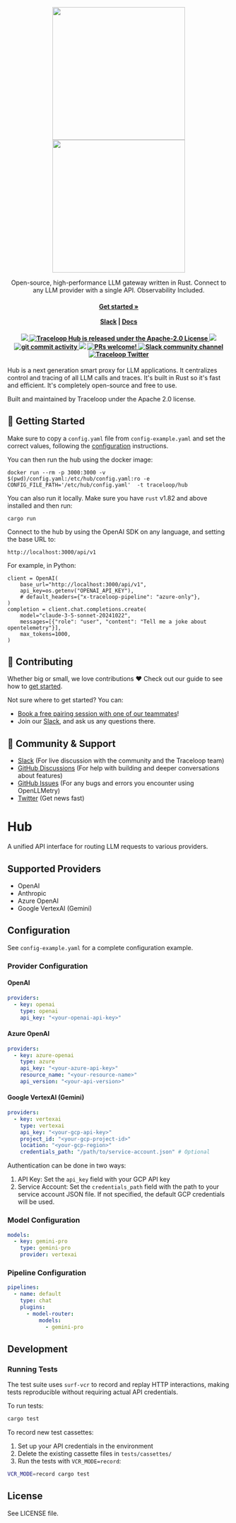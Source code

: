 <p align="center">
<a href="https://www.traceloop.com/docs/hub#gh-light-mode-only">
<img width="300" src="https://raw.githubusercontent.com/traceloop/hub/main/img/logo-light.png">
</a>
<a href="https://www.traceloop.com/docs/hub#gh-dark-mode-only">
<img width="300" src="https://raw.githubusercontent.com/traceloop/hub/main/img/logo-dark.png">
</a>
</p>
<p align="center">
  <p align="center">Open-source, high-performance LLM gateway written in Rust. Connect to any LLM provider with a single API. Observability Included.</p>
</p>
<h4 align="center">
    <a href="https://traceloop.com/docs/hub/getting-started"><strong>Get started »</strong></a>
    <br />
    <br />
  <a href="https://traceloop.com/slack">Slack</a> |
  <a href="https://traceloop.com/docs/hub">Docs</a>
</h4>

<h4 align="center">
  <a href="https://github.com/traceloop/hub/releases">
    <img src="https://img.shields.io/github/release/traceloop/hub">
  </a>
   <a href="https://github.com/traceloop/hub/blob/main/LICENSE">
    <img src="https://img.shields.io/badge/license-Apache 2.0-blue.svg" alt="Traceloop Hub is released under the Apache-2.0 License">
  </a>
  <a href="https://github.com/traceloop/hub/actions/workflows/ci.yml">
  <img src="https://github.com/traceloop/hub/actions/workflows/ci.yml/badge.svg">
  </a>
  <a href="https://github.com/traceloop/hub/issues">
    <img src="https://img.shields.io/github/commit-activity/m/traceloop/hub" alt="git commit activity" />
  </a>
  <a href="https://www.ycombinator.com/companies/traceloop"><img src="https://img.shields.io/website?color=%23f26522&down_message=Y%20Combinator&label=Backed&logo=ycombinator&style=flat-square&up_message=Y%20Combinator&url=https%3A%2F%2Fwww.ycombinator.com"></a>
  <a href="https://github.com/traceloop/hub/blob/main/CONTRIBUTING.md">
    <img src="https://img.shields.io/badge/PRs-Welcome-brightgreen" alt="PRs welcome!" />
  </a>
  <a href="https://traceloop.com/slack">
    <img src="https://img.shields.io/badge/chat-on%20Slack-blueviolet" alt="Slack community channel" />
  </a>
  <a href="https://twitter.com/traceloopdev">
    <img src="https://img.shields.io/badge/follow-%40traceloopdev-1DA1F2?logo=twitter&style=social" alt="Traceloop Twitter" />
  </a>
</h4>

Hub is a next generation smart proxy for LLM applications. It centralizes control and tracing of all LLM calls and traces.
It's built in Rust so it's fast and efficient. It's completely open-source and free to use.

Built and maintained by Traceloop under the Apache 2.0 license.

## 🚀 Getting Started

Make sure to copy a `config.yaml` file from `config-example.yaml` and set the correct values, following the [configuration](https://www.traceloop.com/docs/hub/configuration) instructions.

You can then run the hub using the docker image:

```
docker run --rm -p 3000:3000 -v $(pwd)/config.yaml:/etc/hub/config.yaml:ro -e CONFIG_FILE_PATH='/etc/hub/config.yaml'  -t traceloop/hub
```

You can also run it locally. Make sure you have `rust` v1.82 and above installed and then run:

```
cargo run
```

Connect to the hub by using the OpenAI SDK on any language, and setting the base URL to:

```
http://localhost:3000/api/v1
```

For example, in Python:

```
client = OpenAI(
    base_url="http://localhost:3000/api/v1",
    api_key=os.getenv("OPENAI_API_KEY"),
    # default_headers={"x-traceloop-pipeline": "azure-only"},
)
completion = client.chat.completions.create(
    model="claude-3-5-sonnet-20241022",
    messages=[{"role": "user", "content": "Tell me a joke about opentelemetry"}],
    max_tokens=1000,
)
```

## 🌱 Contributing

Whether big or small, we love contributions ❤️ Check out our guide to see how to [get started](https://traceloop.com/docs/hub/contributing/overview).

Not sure where to get started? You can:

- [Book a free pairing session with one of our teammates](mailto:nir@traceloop.com?subject=Pairing%20session&body=I'd%20like%20to%20do%20a%20pairing%20session!)!
- Join our <a href="https://traceloop.com/slack">Slack</a>, and ask us any questions there.

## 💚 Community & Support

- [Slack](https://traceloop.com/slack) (For live discussion with the community and the Traceloop team)
- [GitHub Discussions](https://github.com/traceloop/hub/discussions) (For help with building and deeper conversations about features)
- [GitHub Issues](https://github.com/traceloop/hub/issues) (For any bugs and errors you encounter using OpenLLMetry)
- [Twitter](https://twitter.com/traceloopdev) (Get news fast)

# Hub

A unified API interface for routing LLM requests to various providers.

## Supported Providers

- OpenAI
- Anthropic
- Azure OpenAI
- Google VertexAI (Gemini)

## Configuration

See `config-example.yaml` for a complete configuration example.

### Provider Configuration

#### OpenAI

```yaml
providers:
  - key: openai
    type: openai
    api_key: "<your-openai-api-key>"
```

#### Azure OpenAI

```yaml
providers:
  - key: azure-openai
    type: azure
    api_key: "<your-azure-api-key>"
    resource_name: "<your-resource-name>"
    api_version: "<your-api-version>"
```

#### Google VertexAI (Gemini)

```yaml
providers:
  - key: vertexai
    type: vertexai
    api_key: "<your-gcp-api-key>"
    project_id: "<your-gcp-project-id>"
    location: "<your-gcp-region>"
    credentials_path: "/path/to/service-account.json" # Optional
```

Authentication can be done in two ways:
1. API Key: Set the `api_key` field with your GCP API key
2. Service Account: Set the `credentials_path` field with the path to your service account JSON file. If not specified, the default GCP credentials will be used.

### Model Configuration

```yaml
models:
  - key: gemini-pro
    type: gemini-pro
    provider: vertexai
```

### Pipeline Configuration

```yaml
pipelines:
  - name: default
    type: chat
    plugins:
      - model-router:
          models:
            - gemini-pro
```

## Development

### Running Tests

The test suite uses `surf-vcr` to record and replay HTTP interactions, making tests reproducible without requiring actual API credentials.

To run tests:
```bash
cargo test
```

To record new test cassettes:
1. Set up your API credentials in the environment
2. Delete the existing cassette files in `tests/cassettes/`
3. Run the tests with `VCR_MODE=record`:
```bash
VCR_MODE=record cargo test
```

## License

See LICENSE file.
